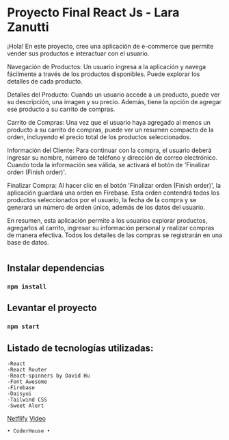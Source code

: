 # Proyecto Final React Js - Lara Zanutti

¡Hola! En este proyecto, cree una aplicación de e-commerce que permite vender sus productos e interactuar con el usuario.

Navegación de Productos: Un usuario ingresa a la aplicación y navega fácilmente a través de los productos disponibles. Puede explorar los detalles de cada producto.

Detalles del Producto: Cuando un usuario accede a un producto, puede ver su descripción, una imagen y su precio. Además, tiene la opción de agregar ese producto a su carrito de compras.

Carrito de Compras: Una vez que el usuario haya agregado al menos un producto a su carrito de compras, puede ver un resumen compacto de la orden, incluyendo el precio total de los productos seleccionados.

Información del Cliente: Para continuar con la compra, el usuario deberá ingresar su nombre, número de teléfono y dirección de correo electrónico. Cuando toda la información sea válida, se activará el botón de 'Finalizar orden (Finish order)'.

Finalizar Compra: Al hacer clic en el botón 'Finalizar orden (Finish order)', la aplicación guardará una orden en Firebase. Esta orden contendrá todos los productos seleccionados por el usuario, la fecha de la compra y se generará un número de orden único, además de los datos del usuario.

En resumen, esta aplicación permite a los usuarios explorar productos, agregarlos al carrito, ingresar su información personal y realizar compras de manera efectiva. Todos los detalles de las compras se registrarán en una base de datos.

#


## Instalar dependencias

### `npm install`

## Levantar el proyecto

### `npm start`

## Listado de tecnologías utilizadas: 

    -React
    -React Router
    -React-spinners by David Hu
    -Font Awesome
    -Firebase
    -Daisyui
    -Tailwind CSS
    -Sweet Alert


[Netflify](https://proyectofinalreactzanutti.netlify.app)
[Video](https://drive.google.com/file/d/10qgd27OZIPid4aToEp8-xD5VlWky4Y_C/view)

    • CoderHouse •